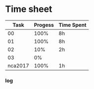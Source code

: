 # Time sheet

|Task|Progess|Time Spent|
|----|-------|----------|
|00|100%|8h|
|01|100%|8h|
|02|10%|2h|
|03|0%||
|nca2017|100%|1h|

### log

